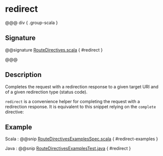# redirect

@@@ div { .group-scala }

## Signature

@@signature [RouteDirectives.scala]($akka-http$/akka-http/src/main/scala/akka/http/scaladsl/server/directives/RouteDirectives.scala) { #redirect }

@@@

## Description

Completes the request with a redirection response to a given target URI and of a given redirection type (status code).

`redirect` is a convenience helper for completing the request with a redirection response.
It is equivalent to this snippet relying on the `complete` directive:

## Example

Scala
:  @@snip [RouteDirectivesExamplesSpec.scala]($test$/scala/docs/http/scaladsl/server/directives/RouteDirectivesExamplesSpec.scala) { #redirect-examples }

Java
:  @@snip [RouteDirectivesExamplesTest.java]($test$/java/docs/http/javadsl/server/directives/RouteDirectivesExamplesTest.java) { #redirect }
